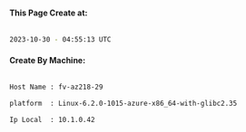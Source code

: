 
   
#### This Page Create at:

```bash

2023-10-30 - 04:55:13 UTC

```

#### Create By Machine:

```bash

Host Name : fv-az218-29

platform  : Linux-6.2.0-1015-azure-x86_64-with-glibc2.35

Ip Local  : 10.1.0.42

```

